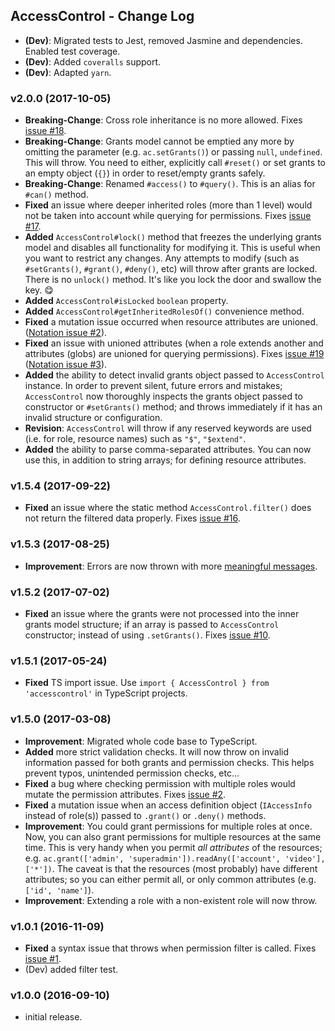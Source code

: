 ## AccessControl - Change Log

- **(Dev)**: Migrated tests to Jest, removed Jasmine and dependencies. Enabled test coverage.
- **(Dev)**: Added `coveralls` support.
- **(Dev)**: Adapted `yarn`.

### v2.0.0 (2017-10-05)

- **Breaking-Change**: Cross role inheritance is no more allowed. Fixes [issue #18](https://github.com/onury/accesscontrol/issues/18).
- **Breaking-Change**: Grants model cannot be emptied any more by omitting the parameter (e.g. `ac.setGrants()`) or passing `null`, `undefined`. This will throw. You need to either, explicitly call `#reset()` or set grants to an empty object (`{}`) in order to reset/empty grants safely. 
- **Breaking-Change**: Renamed `#access()` to `#query()`. This is an alias for `#can()` method.  
- **Fixed** an issue where deeper inherited roles (more than 1 level) would not be taken into account while querying for permissions. Fixes [issue #17](https://github.com/onury/accesscontrol/issues/17).
- **Added** `AccessControl#lock()` method that freezes the underlying grants model and disables all functionality for modifying it. This is useful when you want to restrict any changes. Any attempts to modify (such as `#setGrants()`, `#grant()`, `#deny()`, etc) will throw after grants are locked. There is no `unlock()` method. It's like you lock the door and swallow the key. :yum:
- **Added** `AccessControl#isLocked` `boolean` property.
- **Added** `AccessControl#getInheritedRolesOf()` convenience method.
- **Fixed** a mutation issue occurred when resource attributes are unioned. ([Notation issue #2][notation-issue-2]).
- **Fixed** an issue with unioned attributes (when a role extends another and attributes (globs) are unioned for querying permissions). Fixes [issue #19](https://github.com/onury/accesscontrol/issues/19) ([Notation issue #3][notation-issue-3]).
- **Added** the ability to detect invalid grants object passed to `AccessControl` instance. In order to prevent silent, future errors and mistakes; `AccessControl` now thoroughly inspects the grants object passed to constructor or `#setGrants()` method; and throws immediately if it has an invalid structure or configuration.
- **Revision**: `AccessControl` will throw if any reserved keywords are used (i.e. for role, resource names) such as `"$"`, `"$extend"`.
- **Added** the ability to parse comma-separated attributes. You can now use this, in addition to string arrays; for defining resource attributes.

### v1.5.4 (2017-09-22)

- **Fixed** an issue where the static method `AccessControl.filter()` does not return the filtered data properly. Fixes [issue #16](https://github.com/onury/accesscontrol/issues/16).

### v1.5.3 (2017-08-25)

- **Improvement**: Errors are now thrown with more [meaningful messages](https://github.com/onury/accesscontrol/issues/13#issuecomment-324755478).

### v1.5.2 (2017-07-02)

- **Fixed** an issue where the grants were not processed into the inner grants model structure; if an array is passed to `AccessControl` constructor; instead of using `.setGrants()`. Fixes [issue #10](https://github.com/onury/accesscontrol/issues/10).

### v1.5.1 (2017-05-24)

- **Fixed** TS import issue. Use `import { AccessControl } from 'accesscontrol'` in TypeScript projects.

### v1.5.0 (2017-03-08)

- **Improvement**: Migrated whole code base to TypeScript.
- **Added** more strict validation checks. It will now throw on invalid information passed for both grants and permission checks. This helps prevent typos, unintended permission checks, etc...
- **Fixed** a bug where checking permission with multiple roles would mutate the permission attributes. Fixes [issue #2](https://github.com/onury/accesscontrol/issues/2).
- **Fixed** a mutation issue when an access definition object (`IAccessInfo` instead of role(s)) passed to `.grant()` or `.deny()` methods.
- **Improvement**: You could grant permissions for multiple roles at once. Now, you can also grant permissions for multiple resources at the same time. This is very handy when you permit _all attributes_ of the resources; e.g. `ac.grant(['admin', 'superadmin']).readAny(['account', 'video'], ['*'])`. The caveat is that the resources (most probably) have different attributes; so you can either permit all, or only common attributes (e.g. `['id', 'name']`).
- **Improvement**: Extending a role with a non-existent role will now throw.

### v1.0.1 (2016-11-09)

- **Fixed** a syntax issue that throws when permission filter is called. Fixes [issue #1](https://github.com/onury/accesscontrol/issues/1).
- (Dev) added filter test.

### v1.0.0 (2016-09-10)

- initial release.


[notation]:https://github.com/onury/notation
[notation-issue-2]:https://github.com/onury/notation/issues/2
[notation-issue-3]:https://github.com/onury/notation/issues/3
